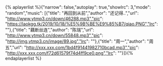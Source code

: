 {% aplayerlist %}{"narrow": false,"autoplay": true,"showlrc": 3,"mode": "random","music": [{"title": "再回到从前","author": "还记得..","url": "http://www.ytmp3.cn/down/46288.mp3","pic": "https://laokgg.tk/2019/10/18/%E5%9B%BE%E9%85%B7/qiao.PNG","lrc": ""},{"title": "藕断丝连","author": "陈瑞","url": "http://www.ytmp3.cn/down/55848.mp3","pic": "http://img.ytmp3.cn/image/89.jpg","lrc": ""},{"title": "周一","author": "周五","url": "http://xxx.xxx.com/1bd4f91441982710bcad.mp3","pic": "http://xxx.xxx.com/f72d61579f74d4ff9ce0.png","lrc": ""}]}{% endaplayerlist %}

